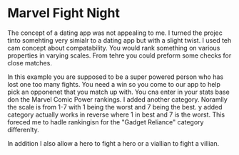 # Marvel Fight Night

The concept of a dating app was not appealing to me. I turned the projec tinto somehting very simialr to a dating app but with a slight twist. I used teh cam concept about compatability. You would rank something on various properties in varying scales. From tehre you could preform some checks for close matches. 

In this example you are supposed to be a super powered person who has lost one too many fights. You need a win so you come to our app to help pick an opponenet that you match up with. You cna enter in your stats base don the Marvel Comic Power rankings. I added another category. Noramlly the scale is from 1-7 with 1 being the worst and 7 being the best. y added category actually works in reverse where 1 in best and 7 is the worst. This foreced me to hadle rankingisn for the "Gadget Reliance" category differenlty. 

In addition I also allow a hero to fight a hero or a viallian to fight a villian. 
